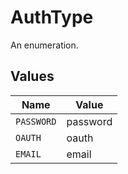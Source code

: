 # AuthType

An enumeration.


## Values

| Name       | Value      |
| ---------- | ---------- |
| `PASSWORD` | password   |
| `OAUTH`    | oauth      |
| `EMAIL`    | email      |